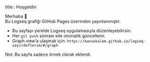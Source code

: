title:: Hoşgeldin

Merhaba 👋  
Bu Logseq grafiği GitHub Pages üzerinden yayınlanmıştır.

- Bu sayfayı yerelde Logseq uygulamasıyla düzenleyebilirsin.  
- Her `git push` sonrası site otomatik güncellenir.  
- Graph view’a ulaşmak için: `https://kanvekalem.github.io/logseq-seyirdefterim/#/graph`

Not: Bu sayfa sadece örnek olarak eklendi.

